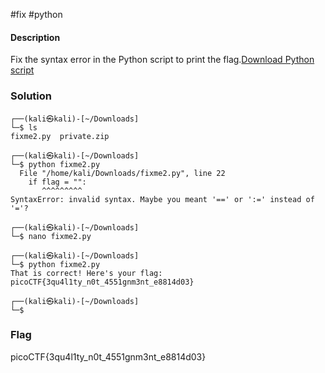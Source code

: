 #fix #python 
#### Description

Fix the syntax error in the Python script to print the flag.[Download Python script](https://artifacts.picoctf.net/c/4/fixme2.py)

### Solution
```shell
┌──(kali㉿kali)-[~/Downloads]
└─$ ls
fixme2.py  private.zip
                                                                                                                                 
┌──(kali㉿kali)-[~/Downloads]
└─$ python fixme2.py 
  File "/home/kali/Downloads/fixme2.py", line 22
    if flag = "":
       ^^^^^^^^^
SyntaxError: invalid syntax. Maybe you meant '==' or ':=' instead of '='?
                                                                                                                                 
┌──(kali㉿kali)-[~/Downloads]
└─$ nano fixme2.py 
                                                                                                                                 
┌──(kali㉿kali)-[~/Downloads]
└─$ python fixme2.py
That is correct! Here's your flag: picoCTF{3qu4l1ty_n0t_4551gnm3nt_e8814d03}
                                                                                                                                 
┌──(kali㉿kali)-[~/Downloads]
└─$ 

```
### Flag
picoCTF{3qu4l1ty_n0t_4551gnm3nt_e8814d03}